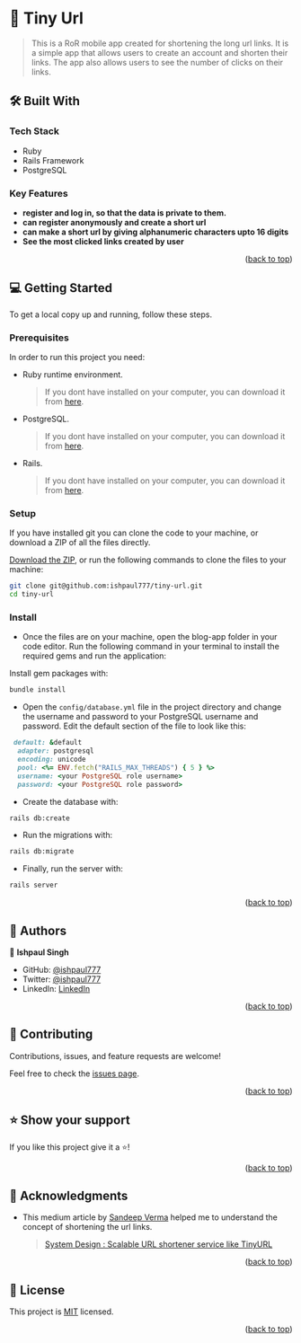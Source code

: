 <a name="readme-top"></a>

# 📖 Tiny Url <a name="about-project"></a>

> This is a RoR mobile app created for shortening the long url links. It is a simple app that allows users to create an account and shorten their links. The app also allows users to see the number of clicks on their links.

## 🛠 Built With <a name="built-with"></a>

### Tech Stack <a name="tech-stack"></a>

- Ruby
- Rails Framework
- PostgreSQL

<!-- Features -->

### Key Features <a name="key-features"></a>

- **register and log in, so that the data is private to them.**
- **can register anonymously and create a short url**
- **can make a short url by giving alphanumeric characters upto 16 digits**
- **See the most clicked links created by user**

<p align="right">(<a href="#readme-top">back to top</a>)</p>

<!-- GETTING STARTED -->

## 💻 Getting Started <a name="getting-started"></a>

To get a local copy up and running, follow these steps.

### Prerequisites

In order to run this project you need:

- Ruby runtime environment.
  > If you dont have installed on your computer, you can download it from [here](https://www.ruby-lang.org/en/downloads/).
- PostgreSQL.
  > If you dont have installed on your computer, you can download it from [here](https://www.postgresql.org/download/).
- Rails.
  > If you dont have installed on your computer, you can download it from [here](https://rubyonrails.org/).

### Setup

If you have installed git you can clone the code to your machine, or download a ZIP of all the files directly.

[Download the ZIP](https://github.com/ishpaul777/tiny-url/archive/refs/heads/main.zip), or run the following commands to clone the files to your machine:

```bash
git clone git@github.com:ishpaul777/tiny-url.git
cd tiny-url
```

### Install

- Once the files are on your machine, open the blog-app folder in your code editor. Run the following command in your terminal to install the required gems and run the application:

Install gem packages with:

```bash
bundle install
```

- Open the `config/database.yml` file in the project directory and change the username and password to your PostgreSQL username and password. Edit the default section of the file to look like this:

```rb
 default: &default
  adapter: postgresql
  encoding: unicode
  pool: <%= ENV.fetch("RAILS_MAX_THREADS") { 5 } %>
  username: <your PostgreSQL role username>
  password: <your PostgreSQL role password>
```

- Create the database with:

```bash
rails db:create
```

- Run the migrations with:

```bash
rails db:migrate
```

- Finally, run the server with:

```bash
rails server
```

<p align="right">(<a href="#readme-top">back to top</a>)</p>

<!-- AUTHORS -->

## 👥 Authors <a name="authors"></a>

👤 **Ishpaul Singh**

- GitHub: [@ishpaul777](https://github.com/ishpaul777)
- Twitter: [@ishpaul777](https://twitter.com/ishpaul777)
- LinkedIn: [LinkedIn](https://linkedin.com/in/ishpaul777)

<p align="right">(<a href="#readme-top">back to top</a>)</p>

## 🤝 Contributing <a name="contributing"></a>

Contributions, issues, and feature requests are welcome!

Feel free to check the [issues page](../../issues/).

<p align="right">(<a href="#readme-top">back to top</a>)</p>

<!-- SUPPORT -->

## ⭐️ Show your support <a name="support"></a>

If you like this project give it a ⭐️!

<p align="right">(<a href="#readme-top">back to top</a>)</p>

<!-- ACKNOWLEDGEMENTS -->

## 🙏 Acknowledgments <a name="acknowledgements"></a>

- This medium article by [Sandeep Verma](https://medium.com/@sandeep4.verma) helped me to understand the concept of shortening the url links.
  > [System Design : Scalable URL shortener service like TinyURL](https://medium.com/%40sandeep4.verma/system-design-scalable-url-shortener-service-like-tinyurl-106f30f23a82)

<p align="right">(<a href="#readme-top">back to top</a>)</p>

<!-- LICENSE -->

## 📝 License <a name="license"></a>

This project is [MIT](./LICENSE) licensed.

<p align="right">(<a href="#readme-top">back to top</a>)</p>
